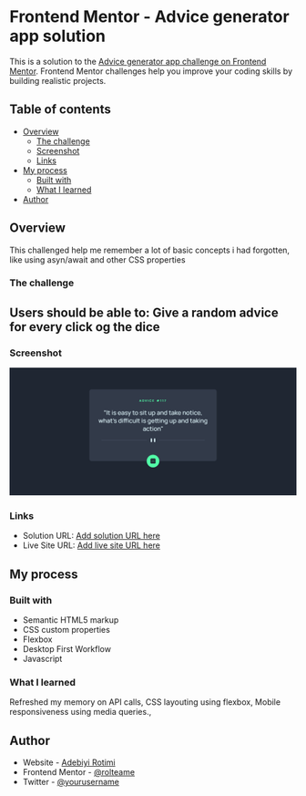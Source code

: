 # Frontend Mentor - Advice generator app solution

This is a solution to the [Advice generator app challenge on Frontend Mentor](https://www.frontendmentor.io/challenges/advice-generator-app-QdUG-13db). Frontend Mentor challenges help you improve your coding skills by building realistic projects.

## Table of contents

- [Overview](#overview)
  - [The challenge](#the-challenge)
  - [Screenshot](#screenshot)
  - [Links](#links)
- [My process](#my-process)
  - [Built with](#built-with)
  - [What I learned](#what-i-learned)
- [Author](#author)


## Overview
This challenged help me remember a lot of basic concepts i had forgotten, like using asyn/await and other CSS properties


### The challenge
Users should be able to:
 Give a random advice for every click og the dice
- 

### Screenshot
![](./images/Screenshot%20Frontend%20Mentor%20Advice%20generator%20app.png)



### Links

- Solution URL: [Add solution URL here](https://github.com/rolteame/Advice-Generator)
- Live Site URL: [Add live site URL here](https://your-live-site-url.com)

## My process

### Built with

- Semantic HTML5 markup
- CSS custom properties
- Flexbox
- Desktop First Workflow
- Javascript


### What I learned

Refreshed my memory on API calls, CSS layouting using flexbox, Mobile responsiveness using media queries.,

## Author

- Website - [Adebiyi Rotimi](https://rolteame.netlify.app)
- Frontend Mentor - [@rolteame](https://www.frontendmentor.io/profile/rolteame)
- Twitter - [@yourusername](https://www.twitter.com/rolteame)
